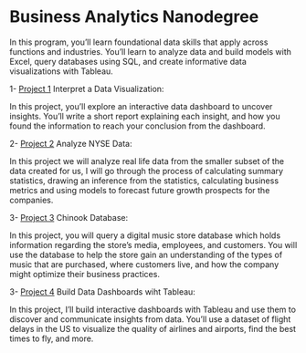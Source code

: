 # Business Analytics Nanodegree 

In this program, you’ll learn foundational data skills that apply across functions and industries. You’ll learn to analyze data and build models with Excel, query databases using SQL, and create informative data visualizations with Tableau.

1- [Project 1](https://github.com/shahadNa1/Business-Analytics-Nanodegree-Program/tree/main/Project%201) Interpret a Data Visualization:

In this project, you’ll explore an interactive data dashboard to uncover insights. You’ll write a short report explaining each insight, and how you found the information to reach your conclusion from the dashboard.

2- [Project 2](https://github.com/shahadNa1/Business-Analytics-Nanodegree-Program/tree/main/Project%202) Analyze NYSE Data:

In this project we will analyze real life data from the smaller subset of the data created for us, I will go through the process of calculating summary statistics, drawing an inference from the statistics, calculating business metrics and using models to forecast future growth prospects for the companies.

3- [Project 3](https://github.com/shahadNa1/Business-Analytics-Nanodegree-Program/tree/main/Project%203) Chinook Database:

In this project, you will query a digital music store database which holds information regarding the store’s media, employees, and customers. You will use the database to help the store gain an understanding of the types of music that are purchased, where customers live, and how the company might optimize their business practices.

3- [Project 4](https://github.com/shahadNa1/Business-Analytics-Nanodegree-Program/tree/main/Project%204) Build Data Dashboards wiht Tableau:

In this project, I’ll build interactive dashboards with Tableau and use them to discover and communicate insights from data. You’ll use a dataset of flight delays in the US to visualize the quality of airlines and airports, find the best times to fly, and more.
